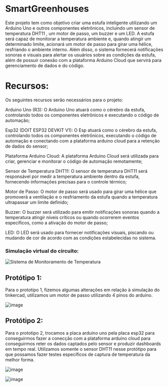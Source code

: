 # SmartGreenhouses

  Este projeto tem como objetivo criar uma estufa inteligente utilizando um Arduino Uno e outros componentes eletrônicos, 
incluindo um sensor de temperatura DHT11 , um motor de passo, um buzzer e um LED. A estufa será capaz de monitorar a temperatura ambiente e, 
quando atingir um determinado limite, acionará um motor de passo para girar uma hélice, resfriando o ambiente interno. Além disso, 
o sistema fornecerá notificações sonoras e visuais para alertar os usuários sobre as condições da estufa, 
além de possuir conexão com a plataforma Arduino Cloud que servirá para gerenciamento de dados e do código.

# Recursos:

Os seguintes recursos serão necessários para o projeto:

Arduino Uno (R3): O Arduino Uno atuará como o cérebro da estufa, controlando todos os componentes eletrônicos e executando o código de automação;

Esp32 (DOIT ESP32 DEVKIT V1): O Esp atuará como o cérebro da estufa, controlando todos os componentes eletrônicos, executando o código de automação e conectando com a plataforma arduino cloud para a retenção de dados do sensor;

Plataforma Arduino Cloud: A plataforma Arduino Cloud será utilizada para criar, gerenciar e monitorar o código de automação remotamente;

Sensor de Temperatura DHT11: O sensor de temperatura DHT11 será responsável por medir a temperatura ambiente dentro da estufa, fornecendo informações precisas para o controle térmico;

Motor de Passo: O motor de passo será usado para girar uma hélice que promoverá a ventilação e o resfriamento da estufa quando a temperatura ultrapassar um limite definido;

Buzzer: O buzzer será utilizado para emitir notificações sonoras quando a temperatura atingir níveis críticos ou quando ocorrerem eventos específicos, como a ativação do motor de passo;

LED: O LED será usado para fornecer notificações visuais, piscando ou mudando de cor de acordo com as condições estabelecidas no sistema.


### Simulação virtual do circuito:
![Sistema de Monitoramento de Temperatura](https://github.com/KalilRamos/SmartGreenhouses/assets/134665832/2f5dc838-6339-4c6e-8f4d-58b0d9695a7b)


## Protótipo 1:
Para o prototipo 1, fizemos algumas alterações em relação à simulação do tinkercad, utilizamos um motor de passo utilizando 4 pinos do arduino. 

![image](https://github.com/KalilRamos/SmartGreenhouses/assets/134665832/7029427d-35c9-4d00-8ec6-fe0174a7ae68)


## Protótipo 2:
Para o prototipo 2, trocamos a placa arduíno uno pela placa esp32 para conseguirmos fazer a conecção com a plataforma arduíno cloud para conseguirmos reter os dados captados pelo sensor e produzir dashboards em tempo real.
Utilizamos somente o sensor DHT11 nesse protótipo para que possamos fazer testes específicos de captura de temperatura da melhor forma.

![image](https://github.com/KalilRamos/SmartGreenhouses/assets/134665832/bb9d309a-dac8-429f-a7bb-b336d35cb686)                                        

![image](https://github.com/KalilRamos/SmartGreenhouses/assets/134665832/29ade9a2-b13a-4e71-b4f6-428c7f59757e)
                                           





